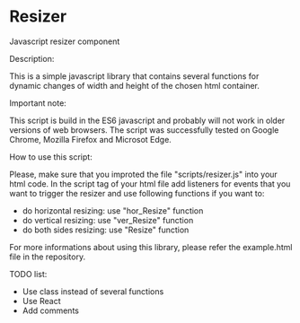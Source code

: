 # Resizer
Javascript resizer component

Description:

This is a simple javascript library that contains several functions for dynamic changes of width and height of the chosen html container.

Important note:

This script is build in the ES6 javascript and probably will not work in older versions of web browsers.
The script was successfully tested on Google Chrome, Mozilla Firefox and Microsot Edge.

How to use this script:

Please, make sure that you improted the file "scripts/resizer.js" into your html code.
In the script tag of your html file add listeners for events that you want to trigger the resizer and use following functions if you want to:

- do horizontal resizing: use "hor_Resize" function
- do vertical resizing: use "ver_Resize" function
- do both sides resizing: use "Resize" function

For more informations about using this library, please refer the example.html file in the repository.

TODO list:
- Use class instead of several functions
- Use React
- Add comments
